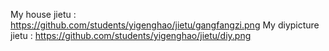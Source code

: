 My house jietu : https://github.com/students/yigenghao/jietu/gangfangzi.png
My diypicture jietu : https://github.com/students/yigenghao/jietu/diy.png
